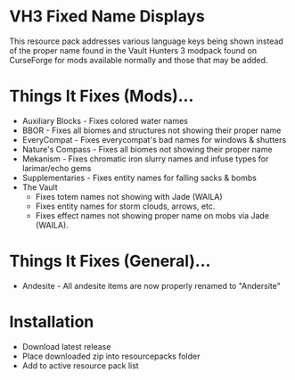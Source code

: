 # VH3 Fixed Name Displays
This resource pack addresses various language keys being shown instead of the proper name found in the Vault Hunters 3 modpack found on CurseForge for mods available normally and those that may be added.

# Things It Fixes (Mods)...
* Auxiliary Blocks - Fixes colored water names
* BBOR - Fixes all biomes and structures not showing their proper name
* EveryCompat - Fixes everycompat's bad names for windows & shutters
* Nature's Compass - Fixes all biomes not showing their proper name
* Mekanism - Fixes chromatic iron slurry names and infuse types for larimar/echo gems
* Supplementaries - Fixes entity names for falling sacks & bombs
* The Vault
  * Fixes totem names not showing with Jade (WAILA)
  * Fixes entity names for storm clouds, arrows, etc.
  * Fixes effect names not showing proper name on mobs via Jade (WAILA).

# Things It Fixes (General)...
* Andesite - All andesite items are now properly renamed to "Andersite"

# Installation
* Download latest release
* Place downloaded zip into resourcepacks folder
* Add to active resource pack list